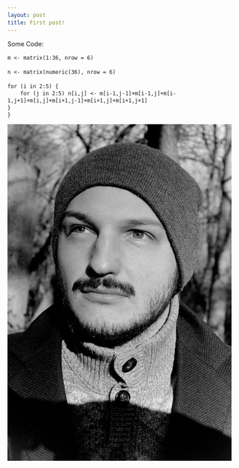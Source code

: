 ```yaml
---
layout: post
title: First post!
---
```


Some Code:

```r{     
m <- matrix(1:36, nrow = 6)

n <- matrix(numeric(36), nrow = 6)

for (i in 2:5) {
    for (j in 2:5) n[i,j] <- m[i-1,j-1]+m[i-1,j]+m[i-1,j+1]+m[i,j]+m[i+1,j-1]+m[i+1,j]+m[i+1,j+1]
}
}
```     

![Image](/img/me.jpg)
